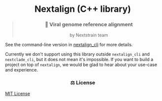<h1 id="nextalign" align="center">
Nextalign (C++ library)
</h1>

> <h3 align="center">
> 🧬 Viral genome reference alignment
> </h3>
> <p align="center">
> by Nextstrain team
> </p>


See the command-line version in <a href="../nextalign_cli">nextalign_cli</a> for more details.

Currently we don't support using this library outside `nextalign_cli` and `nextclade_cli`, but it does not mean it's impossible. If you want to build a project on top of `nextalign`, we would be glad to hear about your use-case and experience.


<h3 id="license" align="center">
⚖️ License
</h3>


<a target="_blank" rel="noopener noreferrer" href="../LICENSE" alt="License file">MIT License</a>
